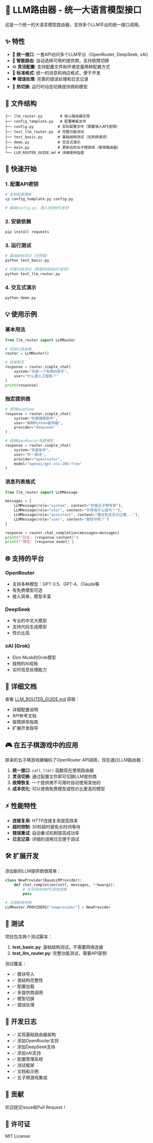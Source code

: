 # 🎯 LLM路由器 - 统一大语言模型接口

这是一个统一的大语言模型路由器，支持多个LLM平台的统一接口调用。

## ✨ 特性

- 🔀 **统一接口**: 一套API访问多个LLM平台（OpenRouter, DeepSeek, xAI）
- 🎯 **智能路由**: 自动选择可用的提供商，支持故障切换
- ⚙️ **灵活配置**: 支持配置文件和环境变量两种配置方式
- 📝 **标准格式**: 统一的消息和响应格式，便于开发
- 🛡️ **错误处理**: 完善的错误处理和日志记录
- 🔄 **热切换**: 运行时动态切换提供商和模型

## 📁 文件结构

```
├── llm_router.py        # 核心路由器实现
├── config_template.py   # 配置模板文件
├── config.py           # 实际配置文件（需要填入API密钥）
├── test_llm_router.py  # 完整功能测试
├── test_basic.py       # 基础结构测试（无网络请求）
├── demo.py             # 交互式演示
├── main.py             # 更新后的五子棋游戏（使用路由器）
└── LLM_ROUTER_GUIDE.md # 详细使用指南
```

## 🚀 快速开始

### 1. 配置API密钥

```bash
# 复制配置模板
cp config_template.py config.py

# 编辑config.py，填入你的API密钥
```

### 2. 安装依赖

```bash
pip install requests
```

### 3. 运行测试

```bash
# 基础结构测试（无网络）
python test_basic.py

# 完整功能测试（需要网络和API密钥）
python test_llm_router.py
```

### 4. 交互式演示

```bash
python demo.py
```

## 💡 使用示例

### 基本用法

```python
from llm_router import LLMRouter

# 初始化路由器
router = LLMRouter()

# 简单聊天
response = router.simple_chat(
    system="你是一个有用的助手",
    user="什么是人工智能？"
)
print(response)
```

### 指定提供商

```python
# 使用DeepSeek
response = router.simple_chat(
    system="你是编程助手",
    user="解释Python装饰器",
    provider="deepseek"
)

# 使用OpenRouter免费模型
response = router.simple_chat(
    system="你是助手",
    user="写一首诗",
    provider="openrouter",
    model="openai/gpt-oss-20b:free"
)
```

### 消息列表格式

```python
from llm_router import LLMMessage

messages = [
    LLMMessage(role="system", content="你是五子棋专家"),
    LLMMessage(role="user", content="开局有什么技巧？"),
    LLMMessage(role="assistant", content="建议先走天元位置..."),
    LLMMessage(role="user", content="那防守呢？")
]

response = router.chat_completion(messages=messages)
print(f"回复: {response.content}")
print(f"模型: {response.model}")
```

## 🌐 支持的平台

### OpenRouter
- 支持多种模型：GPT-3.5、GPT-4、Claude等
- 有免费模型可选
- 接入简单，模型丰富

### DeepSeek  
- 专业的中文大模型
- 支持代码生成模型
- 性价比高

### xAI (Grok)
- Elon Musk的Grok模型
- 独特的AI视角
- 实时信息处理能力

## 📖 详细文档

查看 [LLM_ROUTER_GUIDE.md](./LLM_ROUTER_GUIDE.md) 获取：
- 详细配置说明
- API参考文档
- 故障排除指南
- 扩展开发指导

## 🎮 在五子棋游戏中的应用

原来的五子棋游戏硬编码了OpenRouter API调用，现在通过LLM路由器：

1. **统一接口**: `call_llm()` 函数现在使用路由器
2. **灵活切换**: 通过配置文件即可切换LLM提供商
3. **故障恢复**: 一个提供商不可用时自动使用其他的
4. **成本优化**: 可以使用免费模型或性价比更高的模型

## ⚡ 性能特性

- **连接复用**: HTTP连接复用提高效率
- **超时控制**: 30秒超时避免长时间等待
- **错误重试**: 自动重试机制提高成功率
- **日志记录**: 详细的调用日志便于调试

## 🛠️ 扩展开发

添加新的LLM提供商很简单：

```python
class NewProvider(BaseLLMProvider):
    def chat_completion(self, messages, **kwargs):
        # 实现具体的API调用逻辑
        pass

# 注册新提供商
LLMRouter.PROVIDERS["newprovider"] = NewProvider
```

## 🧪 测试

项目包含两个测试脚本：

1. **test_basic.py**: 基础结构测试，不需要网络连接
2. **test_llm_router.py**: 完整功能测试，需要API密钥

测试覆盖：
- ✅ 模块导入
- ✅ 类结构完整性
- ✅ 配置加载
- ✅ 多提供商调用
- ✅ 模型切换
- ✅ 错误处理

## 📝 开发日志

- ✅ 实现基础路由器架构
- ✅ 添加OpenRouter支持
- ✅ 添加DeepSeek支持  
- ✅ 添加xAI支持
- ✅ 配置管理系统
- ✅ 测试框架
- ✅ 文档和示例
- ✅ 五子棋游戏集成

## 🤝 贡献

欢迎提交Issue和Pull Request！

## 📄 许可证

MIT License